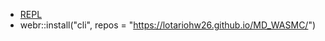 



- [REPL](https://webr.r-wasm.org/latest/)
- webr::install("cli", repos = "https://lotariohw26.github.io/MD_WASMC/")
